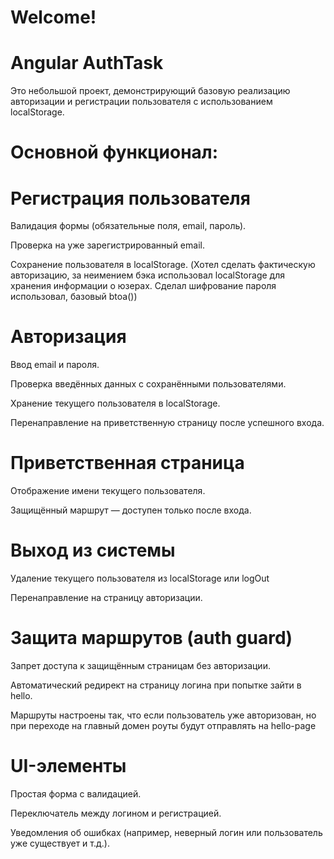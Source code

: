 # Welcome!

# Angular AuthTask

Это небольшой проект, демонстрирующий базовую реализацию авторизации и регистрации пользователя с использованием localStorage.

# Основной функционал:

# Регистрация пользователя

Валидация формы (обязательные поля, email, пароль).

Проверка на уже зарегистрированный email.

Сохранение пользователя в localStorage. (Хотел сделать фактическую авторизацию, за неимением бэка использовал localStorage для хранения информации о юзерах. Сделал шифрование пароля использовал, базовый btoa())

# Авторизация

Ввод email и пароля.

Проверка введённых данных с сохранёнными пользователями.

Хранение текущего пользователя в localStorage.

Перенаправление на приветственную страницу после успешного входа.

# Приветственная страница

Отображение имени текущего пользователя.

Защищённый маршрут — доступен только после входа.

# Выход из системы

Удаление текущего пользователя из localStorage или logOut

Перенаправление на страницу авторизации.

# Защита маршрутов (auth guard)

Запрет доступа к защищённым страницам без авторизации.

Автоматический редирект на страницу логина при попытке зайти в hello.

Маршруты настроены так, что если пользователь уже авторизован, но при переходе на главный домен роуты будут отправлять на hello-page

# UI-элементы

Простая форма с валидацией.

Переключатель между логином и регистрацией.

Уведомления об ошибках (например, неверный логин или пользователь уже существует и т.д.).
